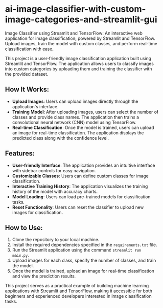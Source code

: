 # ai-image-classifier-with-custom-image-categories-and-streamlit-gui
Image Classifier using Streamlit and TensorFlow: An interactive web application for image classification, powered by Streamlit and TensorFlow. Upload images, train the model with custom classes, and perform real-time classification with ease.




This project is a user-friendly image classification application built using Streamlit and TensorFlow. The application allows users to classify images into custom categories by uploading them and training the classifier with the provided dataset.

## How It Works:
- **Upload Images**: Users can upload images directly through the application's interface.
- **Training Model**: After uploading images, users can select the number of classes and provide class names. The application then trains a convolutional neural network (CNN) model using TensorFlow.
- **Real-time Classification**: Once the model is trained, users can upload an image for real-time classification. The application displays the predicted class along with the confidence level.

## Features:
- **User-friendly Interface**: The application provides an intuitive interface with sidebar controls for easy navigation.
- **Customizable Classes**: Users can define custom classes for image classification.
- **Interactive Training History**: The application visualizes the training history of the model with accuracy charts.
- **Model Loading**: Users can load pre-trained models for classification tasks.
- **Reset Functionality**: Users can reset the classifier to upload new images for classification.

## How to Use:
1. Clone the repository to your local machine.
2. Install the required dependencies specified in the `requirements.txt` file.
3. Run the Streamlit application using the command `streamlit run main.py`.
4. Upload images for each class, specify the number of classes, and train the model.
5. Once the model is trained, upload an image for real-time classification and view the prediction results.

This project serves as a practical example of building machine learning applications with Streamlit and TensorFlow, making it accessible for both beginners and experienced developers interested in image classification tasks.
